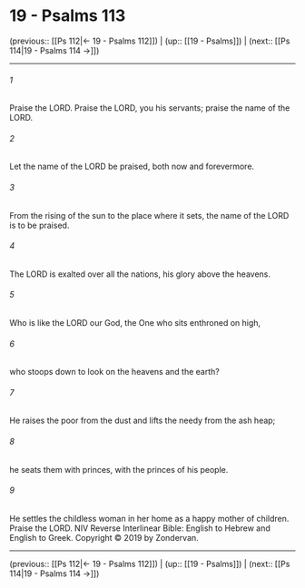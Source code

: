 # 19 - Psalms 113

(previous:: [[Ps 112|← 19 - Psalms 112]]) | (up:: [[19 - Psalms]]) | (next:: [[Ps 114|19 - Psalms 114 →]])

***


###### 1 
Praise the LORD. Praise the LORD, you his servants; praise the name of the LORD. 

###### 2 
Let the name of the LORD be praised, both now and forevermore. 

###### 3 
From the rising of the sun to the place where it sets, the name of the LORD is to be praised. 

###### 4 
The LORD is exalted over all the nations, his glory above the heavens. 

###### 5 
Who is like the LORD our God, the One who sits enthroned on high, 

###### 6 
who stoops down to look on the heavens and the earth? 

###### 7 
He raises the poor from the dust and lifts the needy from the ash heap; 

###### 8 
he seats them with princes, with the princes of his people. 

###### 9 
He settles the childless woman in her home as a happy mother of children. Praise the LORD. NIV Reverse Interlinear Bible: English to Hebrew and English to Greek. Copyright © 2019 by Zondervan.

***

(previous:: [[Ps 112|← 19 - Psalms 112]]) | (up:: [[19 - Psalms]]) | (next:: [[Ps 114|19 - Psalms 114 →]])
